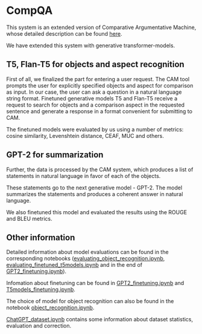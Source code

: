 # CompQA

This system is an extended version of Comparative Argumentative Machine, whose detailed description can be found [here](https://github.com/uhh-lt/cam).

We have extended this system with generative transformer-models.

## T5, Flan-T5 for objects and aspect recognition
First of all, we finalized the part for entering a user request. The CAM tool prompts the user for explicitly specified objects and aspect for comparison as input. In our case, the user can ask a question in a natural language string format. Finetuned generative models T5 and Flan-T5 receive a request to search for objects and a comparison aspect in the requested sentence and generate a response in a format convenient for submitting to CAM.

The finetuned models were evaluated by us using a number of metrics: cosine similarity, Levenshtein distance, СEAF, MUC and others.

## GPT-2 for summarization
Further, the data is processed by the CAM system, which produces a list of statements in natural language in favor of each of the objects.

These statements go to the next generative model - GPT-2. The model summarizes the statements and produces a coherent answer in natural language.

We also finetuned this model and evaluated the results using the ROUGE and BLEU metrics.

## Other information
Detailed information about model evaluations can be found in the corresponding notebooks ([evaluating_object_recognition.ipynb](./evaluating_object_recognition.ipynb), [evaluating_finetuned_t5models.ipynb](./evaluating_finetuned_t5models.ipynb) and in the end of [GPT2_finetuning.ipynb](./GPT2_finetuning.ipynb)).

Infomation about finetuning can be found in [GPT2_finetuning.ipynb](./GPT2_finetuning.ipynb) and [T5models_finetuning.ipynb](./T5models_finetuning.ipynb).

The choice of model for object recognition can also be found in the notebook [object_recognition.ipynb](./object_recognition.ipynb).

[ChatGPT_dataset.ipynb](./ChatGPT_dataset.ipynb) contains some information about dataset statistics, evaluation and correction.

